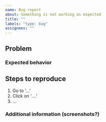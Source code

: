 ```yaml
---
name: Bug report
about: Something is not working as expected
title: ""
labels: "type: bug"
assignees: ""
---
```


## Problem

### Expected behavior

## Steps to reproduce

1. Go to '...'
2. Click on '....'
3. ...


### Additional information (screenshots?)

